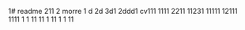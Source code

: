 1# readme 211
2 morre
1 d
2d
3d1 
2ddd1
cv111 
1111 
2211
11231
11111
12111  
1111
1  1
11
11
1
11 
1
1
11
